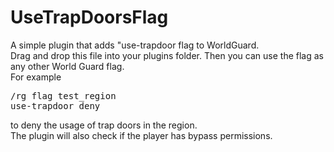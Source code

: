 # UseTrapDoorsFlag
A simple plugin that adds "use-trapdoor flag to WorldGuard. <br>
Drag and drop this file into your plugins folder. Then you can use the flag as any other World Guard flag.<br>
For example <pre>/rg flag test_region use-trapdoor deny</pre> to deny the usage of trap doors in the region. <br>
The plugin will also check if the player has bypass permissions.
